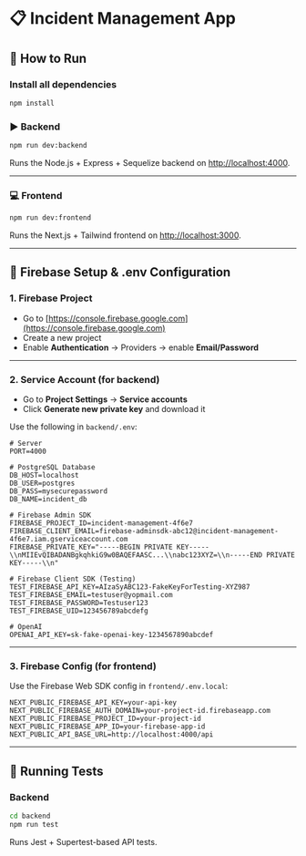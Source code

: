 # 📋 Incident Management App

## 🚀 How to Run

### Install all dependencies
```bash
npm install
```

### ▶️ Backend

```bash
npm run dev:backend
```

Runs the Node.js + Express + Sequelize backend on [http://localhost:4000](http://localhost:4000).

---

### 💻 Frontend

```bash
npm run dev:frontend
```

Runs the Next.js + Tailwind frontend on [http://localhost:3000](http://localhost:3000).

---

## 🔐 Firebase Setup & .env Configuration

### 1. Firebase Project

- Go to [https://console.firebase.google.com](https://console.firebase.google.com)
- Create a new project
- Enable **Authentication** → Providers → enable **Email/Password**

---

### 2. Service Account (for backend)

- Go to **Project Settings** → **Service accounts**
- Click **Generate new private key** and download it

Use the following in `backend/.env`:

```env
# Server
PORT=4000

# PostgreSQL Database
DB_HOST=localhost
DB_USER=postgres
DB_PASS=mysecurepassword
DB_NAME=incident_db

# Firebase Admin SDK
FIREBASE_PROJECT_ID=incident-management-4f6e7
FIREBASE_CLIENT_EMAIL=firebase-adminsdk-abc12@incident-management-4f6e7.iam.gserviceaccount.com
FIREBASE_PRIVATE_KEY="-----BEGIN PRIVATE KEY-----\\nMIIEvQIBADANBgkqhkiG9w0BAQEFAASC...\\nabc123XYZ=\\n-----END PRIVATE KEY-----\\n"

# Firebase Client SDK (Testing)
TEST_FIREBASE_API_KEY=AIzaSyABC123-FakeKeyForTesting-XYZ987
TEST_FIREBASE_EMAIL=testuser@yopmail.com
TEST_FIREBASE_PASSWORD=Testuser123
TEST_FIREBASE_UID=123456789abcdefg

# OpenAI
OPENAI_API_KEY=sk-fake-openai-key-1234567890abcdef
```

---

### 3. Firebase Config (for frontend)

Use the Firebase Web SDK config in `frontend/.env.local`:

```env
NEXT_PUBLIC_FIREBASE_API_KEY=your-api-key
NEXT_PUBLIC_FIREBASE_AUTH_DOMAIN=your-project-id.firebaseapp.com
NEXT_PUBLIC_FIREBASE_PROJECT_ID=your-project-id
NEXT_PUBLIC_FIREBASE_APP_ID=your-firebase-app-id
NEXT_PUBLIC_API_BASE_URL=http://localhost:4000/api
```

---

## 🧪 Running Tests

### Backend

```bash
cd backend
npm run test
```

Runs Jest + Supertest-based API tests.